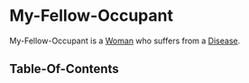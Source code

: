 # My-Fellow-Occupant

My-Fellow-Occupant is a [Woman](40000010.md) who suffers from a [Disease](40800000.md).

## Table-Of-Contents

